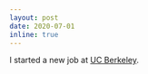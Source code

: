 ```yaml
---
layout: post
date: 2020-07-01 
inline: true
---
```


I started a new job at [UC Berkeley](https://lx.berkeley.edu/people/faculty).